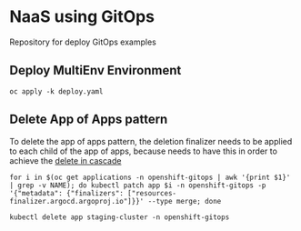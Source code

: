 # NaaS using GitOps

Repository for deploy GitOps examples

## Deploy MultiEnv Environment

```
oc apply -k deploy.yaml
```

## Delete App of Apps pattern

To delete the app of apps pattern, the deletion finalizer needs to be applied to each child of the app of apps, because needs to have this in order to achieve the [delete in cascade](https://argoproj.github.io/argo-cd/user-guide/app_deletion/#about-the-deletion-finalizer)

```
for i in $(oc get applications -n openshift-gitops | awk '{print $1}' | grep -v NAME); do kubectl patch app $i -n openshift-gitops -p '{"metadata": {"finalizers": ["resources-finalizer.argocd.argoproj.io"]}}' --type merge; done
```

```
kubectl delete app staging-cluster -n openshift-gitops
```
